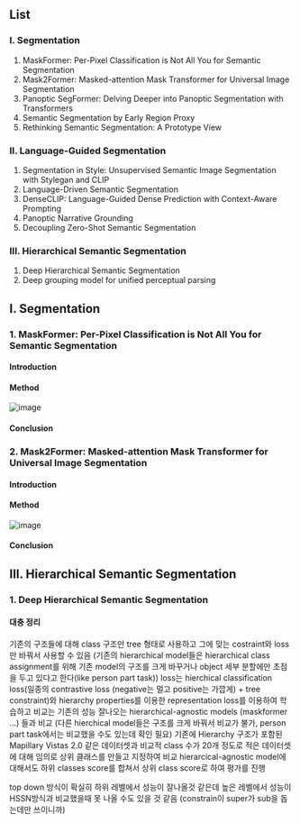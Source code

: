 ## List
### I. Segmentation
1. MaskFormer: Per-Pixel Classification is Not All You for Semantic Segmentation
2. Mask2Former: Masked-attention Mask Transformer for Universal Image Segmentation
3. Panoptic SegFormer: Delving Deeper into Panoptic Segmentation with Transformers
4. Semantic Segmentation by Early Region Proxy
5. Rethinking Semantic Segmentation: A Prototype View
### II. Language-Guided Segmentation
1. Segmentation in Style: Unsupervised Semantic Image Segmentation with Stylegan and CLIP
2. Language-Driven Semantic Segmentation
3. DenseCLIP: Language-Guided Dense Prediction with Context-Aware Prompting
4. Panoptic Narrative Grounding
5. Decoupling Zero-Shot Semantic Segmentation

### III. Hierarchical Semantic Segmentation
1. Deep Hierarchical Semantic Segmentation
2. Deep grouping model for unified perceptual parsing

## I. Segmentation
### 1. MaskFormer: Per-Pixel Classification is Not All You for Semantic Segmentation
#### Introduction
#### Method

![image](https://user-images.githubusercontent.com/67745456/164975535-d60b2352-e3ab-48f3-a7c8-57063b7d4df3.png)

#### Conclusion

### 2. Mask2Former: Masked-attention Mask Transformer for Universal Image Segmentation
#### Introduction
#### Method

![image](https://user-images.githubusercontent.com/67745456/164975575-923a232f-4cc4-4ffe-a450-014ec954e8dc.png)

#### Conclusion


## III. Hierarchical Semantic Segmentation
### 1. Deep Hierarchical Semantic Segmentation
#### 대충 정리

기존의 구조들에 대해 class 구조만 tree 형태로 사용하고 그에 맞는 costraint와 loss만 바꿔서 사용할 수 있음
(기존의 hierarchical model들은 hierarchical class assignment를 위해 기존 model의 구조를 크게 바꾸거나 object 세부 분할에만 초점을 두고 있다고 한다(like person part task))
loss는 hierchical classification loss(일종의 contrastive loss (negative는 멀고 positive는 가깝게) + tree constraint)와 hierarchy properties를 이용한 representation loss를 이용하여 학습하고
비교는 기존의 성능 잘나오는 hierarchical-agnostic models (maskformer ...) 들과 비교 (다른 hierchical model들은 구조를 크게 바꿔서 비교가 불가, person part task에서는 비교했을 수도 있는데 확인 필요)
기존에 Hierarchy 구조가 포함된 Mapillary Vistas 2.0 같은 데이터셋과 비교적 class 수가 20개 정도로 적은 데이터셋에 대해 임의로 상위 클래스를 만들고 지정하여 비교
hierarcical-agnostic model에 대해서도 하위 classes score를 합쳐서 상위 class score로 하여 평가를 진행

top down 방식이 확실히 하위 레벨에서 성능이 잘나올것 같은데 높은 레벨에서 성능이 HSSN방식과 비교했을때 못 나올 수도 있을 것 같음 (constrain이 super가 sub을 돕는데만 쓰이니까)








